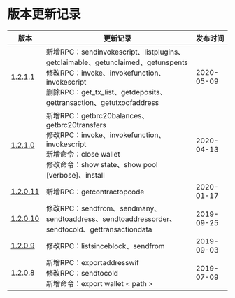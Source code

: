 # 版本更新记录

| 版本                                                         | 更新记录                                                     | 发布时间   |
| ------------------------------------------------------------ | ------------------------------------------------------------ | ---------- |
| [1.2.1.1](https://github.com/BhpAlpha/docs/tree/master/rpc/1.2.1.1) | 新增RPC：sendinvokescript、listplugins、getclaimable、getunclaimed、getunspents<br/>修改RPC：invoke、invokefunction、invokescript<br/>删除RPC：get_tx_list、getdeposits、gettransaction、getutxoofaddress | 2020-05-09 |
| [1.2.1.0](https://github.com/BhpAlpha/docs/tree/master/rpc/1.2.1.0) | 新增RPC：getbrc20balances、getbrc20transfers<br/>修改RPC：invoke、invokefunction、invokescript<br/>新增命令：close wallet<br/>修改命令：show state、show pool  [verbose]、install | 2020-04-13 |
| [1.2.0.11](https://github.com/BhpAlpha/docs/tree/master/rpc/1.2.0.11) | 新增RPC：getcontractopcode                                   | 2020-01-17 |
| [1.2.0.10](https://github.com/BhpAlpha/docs/tree/master/rpc/1.2.0.10) | 修改RPC：sendfrom、sendmany、sendtoaddress、sendtoaddressorder、sendtocold、gettransactiondata | 2019-09-25 |
| [1.2.0.9](https://github.com/BhpAlpha/docs/tree/master/rpc/1.2.0.9) | 修改RPC：listsinceblock、sendfrom                            | 2019-09-03 |
| [1.2.0.8](https://github.com/BhpAlpha/docs/tree/master/rpc/1.2.0.8) | 新增RPC：exportaddresswif<br/>修改RPC：sendtocold<br/>新增命令：export wallet < path > | 2019-07-09 |

